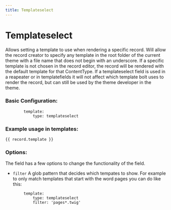 ```yaml
---
title: Templateselect
---
```

Templateselect
=========

Allows setting a template to use when rendering a specific record. Will allow
the record creator to specify any template in the root folder of the current
theme with a file name that does not begin with an underscore. If a specific
template is not chosen in the record editor, the record will be rendered with
the default template for that ContentType. If a templateselect field is used in
a reapeater or in templatefields it will not affect which template bolt uses to
render the record, but can still be used by the theme developer in the theme.

### Basic Configuration:

```
        template:
            type: templateselect
```

### Example usage in templates:

```
{{ record.template }}
```

### Options:

The field has a few options to change the functionality of the field.

* `filter` A glob pattern that decides which tempates to show. For example to only
  match templates that start with the word pages you can do like this:

```
        template:
            type: templateselect
            filter: 'pages*.twig'
```
